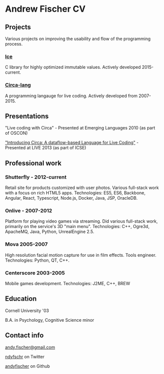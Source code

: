 
# Andrew Fischer CV #

## Projects ##

Various projects on improving the usability and flow of the programming process.

### [Ice](https://github.com/andyfischer/ice) ###

C library for highly optimized immutable values. Actively developed 2015-current.

### [Circa-lang](https://github.com/andyfischer/circa) ###

A programming langauge for live coding. Actively developed from 2007-2015.

## Presentations ##

"Live coding with Circa" - Presented at Emerging Languages 2010 (as part of OSCON)

["Introducing Circa: A dataflow-based Language for Live Coding"](http://liveprogramming.github.io/2013/papers/circa.pdf) - Presented at LIVE 2013 (as part of ICSE)

## Professional work ##

### Shutterfly - 2012-current ###

Retail site for products customized with user photos. Various full-stack work with a focus on rich HTML5 apps. Technologies: ES5, ES6, Backbone, Angular, React, Typescript, Node.js, Docker, Java, JSP, OracleDB.

### Onlive - 2007-2012 ###

Platform for playing video games via streaming. Did various full-stack work, primarily on the service's 3D "main menu". Technologies: C++, Ogre3d, ApacheMQ, Java, Python, UnrealEngine 2.5.

### Mova 2005-2007 ###

High resolution facial motion capture for use in film effects. Tools engineer. Technologies: Python, QT, C++.

### Centerscore 2003-2005 ###

Mobile games development. Technologies: J2ME, C++, BREW

## Education ##

Cornell University '03

B.A. in Psychology, Cognitive Science minor

## Contact info ##

andy.fischer@gmail.com

[ndyfschr](https://twitter.com/ndyfschr) on Twitter

[andyfischer](https://github.com/andyfischer) on Github
